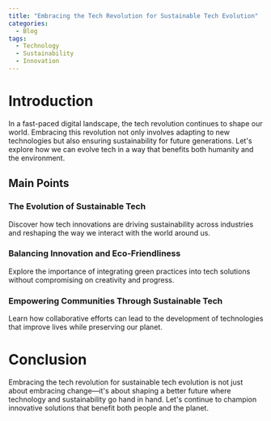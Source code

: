 ```yaml
---
title: "Embracing the Tech Revolution for Sustainable Tech Evolution"
categories: 
  - Blog
tags: 
  - Technology
  - Sustainability
  - Innovation
---
```


# Introduction
In a fast-paced digital landscape, the tech revolution continues to shape our world. Embracing this revolution not only involves adapting to new technologies but also ensuring sustainability for future generations. Let's explore how we can evolve tech in a way that benefits both humanity and the environment.

## Main Points
### The Evolution of Sustainable Tech
Discover how tech innovations are driving sustainability across industries and reshaping the way we interact with the world around us.

### Balancing Innovation and Eco-Friendliness
Explore the importance of integrating green practices into tech solutions without compromising on creativity and progress.

### Empowering Communities Through Sustainable Tech
Learn how collaborative efforts can lead to the development of technologies that improve lives while preserving our planet.

# Conclusion
Embracing the tech revolution for sustainable tech evolution is not just about embracing change—it's about shaping a better future where technology and sustainability go hand in hand. Let's continue to champion innovative solutions that benefit both people and the planet.